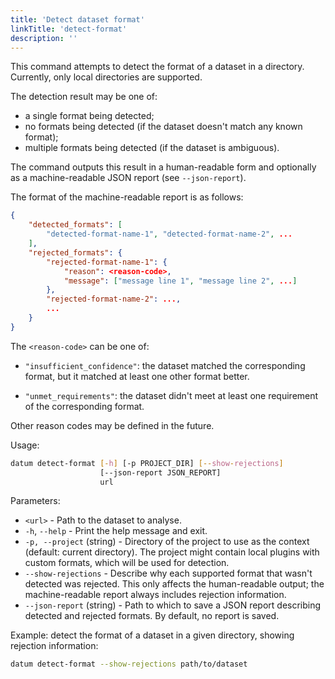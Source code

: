 ```yaml
---
title: 'Detect dataset format'
linkTitle: 'detect-format'
description: ''
---
```


This command attempts to detect the format of a dataset in a directory.
Currently, only local directories are supported.

The detection result may be one of:

- a single format being detected;
- no formats being detected (if the dataset doesn't match any known format);
- multiple formats being detected (if the dataset is ambiguous).

The command outputs this result in a human-readable form and
optionally as a machine-readable JSON report (see `--json-report`).

The format of the machine-readable report is as follows:

```json
{
    "detected_formats": [
        "detected-format-name-1", "detected-format-name-2", ...
    ],
    "rejected_formats": {
        "rejected-format-name-1": {
            "reason": <reason-code>,
            "message": ["message line 1", "message line 2", ...]
        },
        "rejected-format-name-2": ...,
        ...
    }
}
```

The `<reason-code>` can be one of:

- `"insufficient_confidence"`: the dataset matched the corresponding format,
  but it matched at least one other format better.

- `"unmet_requirements"`: the dataset didn't meet at least one requirement
  of the corresponding format.

Other reason codes may be defined in the future.

Usage:

``` bash
datum detect-format [-h] [-p PROJECT_DIR] [--show-rejections]
                    [--json-report JSON_REPORT]
                    url
```

Parameters:

- `<url>` - Path to the dataset to analyse.
- `-h`, `--help` - Print the help message and exit.
- `-p, --project` (string) - Directory of the project to use as the context
  (default: current directory). The project might contain local plugins with
  custom formats, which will be used for detection.
- `--show-rejections` - Describe why each supported format that wasn't
  detected was rejected. This only affects the human-readable output; the
  machine-readable report always includes rejection information.
- `--json-report` (string) - Path to which to save a JSON report describing
  detected and rejected formats. By default, no report is saved.

Example: detect the format of a dataset in a given directory,
showing rejection information:

``` bash
datum detect-format --show-rejections path/to/dataset
```
